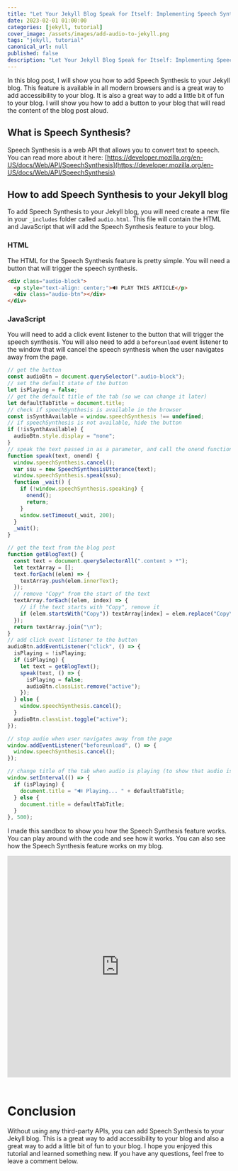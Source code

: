 ```yaml
---
title: "Let Your Jekyll Blog Speak for Itself: Implementing Speech Synthesis"
date: 2023-02-01 01:00:00
categories: [jekyll, tutorial]
cover_image: /assets/images/add-audio-to-jekyll.png
tags: "jekyll, tutorial"
canonical_url: null
published: false
description: "Let Your Jekyll Blog Speak for Itself: Implementing Speech Synthesis"
---
```


In this blog post, I will show you how to add Speech Synthesis to your Jekyll blog. This feature is available in all modern browsers and is a great way to add accessibility to your blog. It is also a great way to add a little bit of fun to your blog. I will show you how to add a button to your blog that will read the content of the blog post aloud.

## What is Speech Synthesis?

Speech Synthesis is a web API that allows you to convert text to speech. You can read more about it here: [https://developer.mozilla.org/en-US/docs/Web/API/SpeechSynthesis](https://developer.mozilla.org/en-US/docs/Web/API/SpeechSynthesis)

## How to add Speech Synthesis to your Jekyll blog

To add Speech Synthesis to your Jekyll blog, you will need create a new file in your `_includes` folder called `audio.html`. This file will contain the HTML and JavaScript that will add the Speech Synthesis feature to your blog.

### HTML

The HTML for the Speech Synthesis feature is pretty simple. You will need a button that will trigger the speech synthesis.

```html
<div class="audio-block">
  <p style="text-align: center;">🔊 PLAY THIS ARTICLE</p>
  <div class="audio-btn"></div>
</div>
```

### JavaScript

You will need to add a click event listener to the button that will trigger the speech synthesis. You will also need to add a `beforeunload` event listener to the window that will cancel the speech synthesis when the user navigates away from the page.

```javascript
// get the button
const audioBtn = document.querySelector(".audio-block");
// set the default state of the button
let isPlaying = false;
// get the default title of the tab (so we can change it later)
let defaultTabTitle = document.title;
// check if speechSynthesis is available in the browser
const isSynthAvailable = window.speechSynthesis !== undefined;
// if speechSynthesis is not available, hide the button
if (!isSynthAvailable) {
  audioBtn.style.display = "none";
}
// speak the text passed in as a parameter, and call the onend function when the speech is finished
function speak(text, onend) {
  window.speechSynthesis.cancel();
  var ssu = new SpeechSynthesisUtterance(text);
  window.speechSynthesis.speak(ssu);
  function _wait() {
    if (!window.speechSynthesis.speaking) {
      onend();
      return;
    }
    window.setTimeout(_wait, 200);
  }
  _wait();
}

// get the text from the blog post
function getBlogText() {
  const text = document.querySelectorAll(".content > *");
  let textArray = [];
  text.forEach((elem) => {
    textArray.push(elem.innerText);
  });
  // remove "Copy" from the start of the text
  textArray.forEach((elem, index) => {
    // if the text starts with "Copy", remove it
    if (elem.startsWith("Copy")) textArray[index] = elem.replace("Copy\n", "");
  });
  return textArray.join("\n");
}
// add click event listener to the button
audioBtn.addEventListener("click", () => {
  isPlaying = !isPlaying;
  if (isPlaying) {
    let text = getBlogText();
    speak(text, () => {
      isPlaying = false;
      audioBtn.classList.remove("active");
    });
  } else {
    window.speechSynthesis.cancel();
  }
  audioBtn.classList.toggle("active");
});

// stop audio when user navigates away from the page
window.addEventListener("beforeunload", () => {
  window.speechSynthesis.cancel();
});

// change title of the tab when audio is playing (to show that audio is playing)
window.setInterval(() => {
  if (isPlaying) {
    document.title = "🔊 Playing... " + defaultTabTitle;
  } else {
    document.title = defaultTabTitle;
  }
}, 500);
```

I made this sandbox to show you how the Speech Synthesis feature works. You can play around with the code and see how it works. You can also see how the Speech Synthesis feature works on my blog.

<iframe style="width: 100%; height: 500px; border: none; padding-bottom: 20px" src="https://stackblitz.com/edit/web-platform-jsyt32?embed=1&file=App.tsx&hideDevTools=1&theme=dark"></iframe>

# Conclusion

Without using any third-party APIs, you can add Speech Synthesis to your Jekyll blog. This is a great way to add accessibility to your blog and also a great way to add a little bit of fun to your blog. I hope you enjoyed this tutorial and learned something new. If you have any questions, feel free to leave a comment below.
